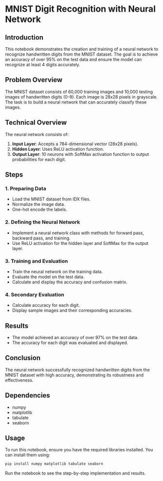 # MNIST Digit Recognition with Neural Network

## Introduction

This notebook demonstrates the creation and training of a neural network to recognize handwritten digits from the MNIST dataset. The goal is to achieve an accuracy of over 95% on the test data and ensure the model can recognize at least 4 digits accurately.

## Problem Overview

The MNIST dataset consists of 60,000 training images and 10,000 testing images of handwritten digits (0-9). Each image is 28x28 pixels in grayscale. The task is to build a neural network that can accurately classify these images.

## Technical Overview

The neural network consists of:
1. **Input Layer**: Accepts a 784-dimensional vector (28x28 pixels).
2. **Hidden Layer**: Uses ReLU activation function.
3. **Output Layer**: 10 neurons with SoftMax activation function to output probabilities for each digit.

## Steps

### 1. Preparing Data
- Load the MNIST dataset from IDX files.
- Normalize the image data.
- One-hot encode the labels.

### 2. Defining the Neural Network
- Implement a neural network class with methods for forward pass, backward pass, and training.
- Use ReLU activation for the hidden layer and SoftMax for the output layer.

### 3. Training and Evaluation
- Train the neural network on the training data.
- Evaluate the model on the test data.
- Calculate and display the accuracy and confusion matrix.

### 4. Secondary Evaluation
- Calculate accuracy for each digit.
- Display sample images and their corresponding accuracies.

## Results
- The model achieved an accuracy of over 97% on the test data.
- The accuracy for each digit was evaluated and displayed.

## Conclusion
The neural network successfully recognized handwritten digits from the MNIST dataset with high accuracy, demonstrating its robustness and effectiveness.

## Dependencies
- numpy
- matplotlib
- tabulate
- seaborn

## Usage
To run this notebook, ensure you have the required libraries installed. You can install them using:
```sh
pip install numpy matplotlib tabulate seaborn
```

Run the notebook to see the step-by-step implementation and results.